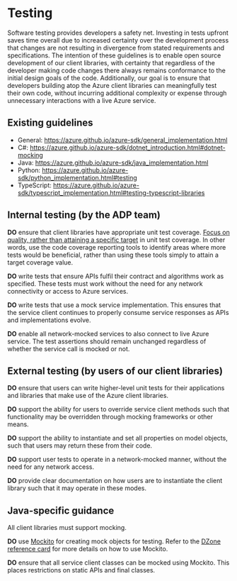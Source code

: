 # Testing

Software testing provides developers a safety net. Investing in tests upfront saves time overall due to increased certainty over the development process that changes are not resulting in divergence from stated requirements and specifications. The intention of these guidelines is to enable open source development of our client libraries, with certainty that regardless of the developer making code changes there always remains conformance to the initial design goals of the code. Additionally, our goal is to ensure that developers building atop the Azure client libraries can meaningfully test their own code, without incurring additional complexity or expense through unnecessary interactions with a live Azure service.

## Existing guidelines

* General: https://azure.github.io/azure-sdk/general_implementation.html
* C#: https://azure.github.io/azure-sdk/dotnet_introduction.html#dotnet-mocking
* Java: https://azure.github.io/azure-sdk/java_implementation.html
* Python: https://azure.github.io/azure-sdk/python_implementation.html#testing
* TypeScript: https://azure.github.io/azure-sdk/typescript_implementation.html#testing-typescript-libraries

## Internal testing (by the ADP team)

**DO** ensure that client libraries have appropriate unit test coverage. [Focus on quality, rather than attaining a specific target](https://martinfowler.com/bliki/TestCoverage.html) in unit test coverage. In other words, use the code coverage reporting tools to identify areas where more tests would be beneficial, rather than using these tools simply to attain a target coverage value.

**DO** write tests that ensure APIs fulfil their contract and algorithms work as specified. These tests must work without the need for any network connectivity or access to Azure services.

**DO** write tests that use a mock service implementation. This ensures that the service client continues to properly consume service responses as APIs and implementations evolve.

**DO** enable all network-mocked services to also connect to live Azure service. The test assertions should remain unchanged regardless of whether the service call is mocked or not.

## External testing (by users of our client libraries)

**DO** ensure that users can write higher-level unit tests for their applications and libraries that make use of the Azure client libraries.

**DO** support the ability for users to override service client methods such that functionality may be overridden through mocking frameworks or other means.

**DO** support the ability to instantiate and set all properties on model objects, such that users may return these from their code.

**DO** support user tests to operate in a network-mocked manner, without the need for any network access.

**DO** provide clear documentation on how users are to instantiate the client library such that it may operate in these modes.

## Java-specific guidance

All client libraries must support mocking.

**DO** use [Mockito](https://site.mockito.org/) for creating mock objects for testing. Refer to the [DZone reference card](https://dzone.com/refcardz/mockito?chapter=1) for more details on how to use Mockito.

**DO** ensure that all service client classes can be mocked using Mockito. This places restrictions on static APIs and final classes.
